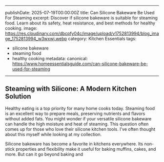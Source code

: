 
---
publishDate: 2025-07-19T00:00:00Z
title: Can Silicone Bakeware Be Used For Steaming
excerpt: Discover if silicone bakeware is suitable for steaming food. Learn about its safety, heat resistance, and best methods for healthy cooking.
image: https://res.cloudinary.com/dbcpfy04c/image/upload/v1752813994/blog_image_1752813994_w3wxwj.webp
category: Kitchen Essentials
tags:
  - silicone bakeware
  - steaming food
  - healthy cooking
metadata:
  canonical: https://www.homeessentialsguide.com/can-silicone-bakeware-be-used-for-steaming
---

## Steaming with Silicone: A Modern Kitchen Solution

Healthy eating is a top priority for many home cooks today. Steaming food is an excellent way to prepare meals, preserving nutrients and flavors without added fats. You might wonder if your versatile silicone bakeware can handle the high moisture and heat of steaming. This question often comes up for those who love their silicone kitchen tools. I've often thought about this myself while looking at my collection.

Silicone bakeware has become a favorite in kitchens everywhere. Its non-stick properties and flexibility make it useful for baking muffins, cakes, and more. But can it go beyond baking and